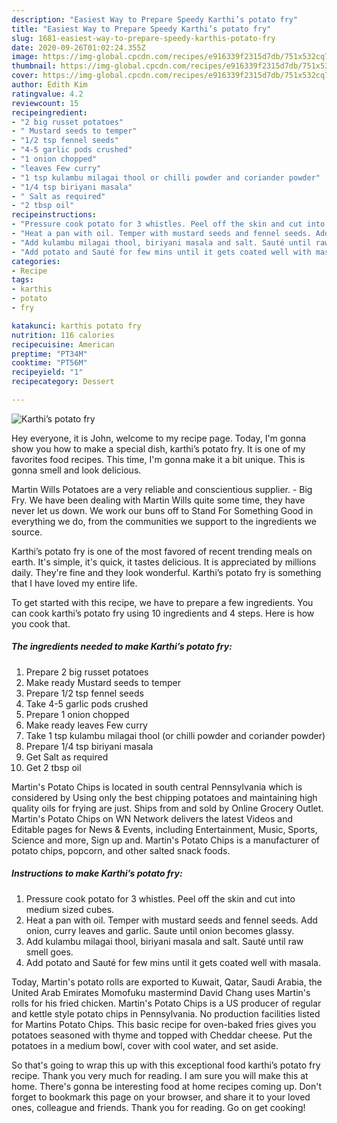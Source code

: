 ```yaml
---
description: "Easiest Way to Prepare Speedy Karthi’s potato fry"
title: "Easiest Way to Prepare Speedy Karthi’s potato fry"
slug: 1681-easiest-way-to-prepare-speedy-karthis-potato-fry
date: 2020-09-26T01:02:24.355Z
image: https://img-global.cpcdn.com/recipes/e916339f2315d7db/751x532cq70/karthis-potato-fry-recipe-main-photo.jpg
thumbnail: https://img-global.cpcdn.com/recipes/e916339f2315d7db/751x532cq70/karthis-potato-fry-recipe-main-photo.jpg
cover: https://img-global.cpcdn.com/recipes/e916339f2315d7db/751x532cq70/karthis-potato-fry-recipe-main-photo.jpg
author: Edith Kim
ratingvalue: 4.2
reviewcount: 15
recipeingredient:
- "2 big russet potatoes"
- " Mustard seeds to temper"
- "1/2 tsp fennel seeds"
- "4-5 garlic pods crushed"
- "1 onion chopped"
- "leaves Few curry"
- "1 tsp kulambu milagai thool or chilli powder and coriander powder"
- "1/4 tsp biriyani masala"
- " Salt as required"
- "2 tbsp oil"
recipeinstructions:
- "Pressure cook potato for 3 whistles. Peel off the skin and cut into medium sized cubes."
- "Heat a pan with oil. Temper with mustard seeds and fennel seeds. Add onion, curry leaves and garlic. Saute until onion becomes glassy."
- "Add kulambu milagai thool, biriyani masala and salt. Sauté until raw smell goes."
- "Add potato and Sauté for few mins until it gets coated well with masala."
categories:
- Recipe
tags:
- karthis
- potato
- fry

katakunci: karthis potato fry 
nutrition: 116 calories
recipecuisine: American
preptime: "PT34M"
cooktime: "PT56M"
recipeyield: "1"
recipecategory: Dessert

---
```



![Karthi’s potato fry](https://img-global.cpcdn.com/recipes/e916339f2315d7db/751x532cq70/karthis-potato-fry-recipe-main-photo.jpg)

Hey everyone, it is John, welcome to my recipe page. Today, I'm gonna show you how to make a special dish, karthi’s potato fry. It is one of my favorites food recipes. This time, I'm gonna make it a bit unique. This is gonna smell and look delicious.

Martin Wills Potatoes are a very reliable and conscientious supplier. - Big Fry. We have been dealing with Martin Wills quite some time, they have never let us down. We work our buns off to Stand For Something Good in everything we do, from the communities we support to the ingredients we source.

Karthi’s potato fry is one of the most favored of recent trending meals on earth. It's simple, it's quick, it tastes delicious. It is appreciated by millions daily. They're fine and they look wonderful. Karthi’s potato fry is something that I have loved my entire life.


To get started with this recipe, we have to prepare a few ingredients. You can cook karthi’s potato fry using 10 ingredients and 4 steps. Here is how you cook that.

<!--inarticleads1-->

##### The ingredients needed to make Karthi’s potato fry:

1. Prepare 2 big russet potatoes
1. Make ready  Mustard seeds to temper
1. Prepare 1/2 tsp fennel seeds
1. Take 4-5 garlic pods crushed
1. Prepare 1 onion chopped
1. Make ready leaves Few curry
1. Take 1 tsp kulambu milagai thool (or chilli powder and coriander powder)
1. Prepare 1/4 tsp biriyani masala
1. Get  Salt as required
1. Get 2 tbsp oil


Martin&#39;s Potato Chips is located in south central Pennsylvania which is considered by Using only the best chipping potatoes and maintaining high quality oils for frying are just. Ships from and sold by Online Grocery Outlet. Martin&#39;s Potato Chips on WN Network delivers the latest Videos and Editable pages for News &amp; Events, including Entertainment, Music, Sports, Science and more, Sign up and. Martin&#39;s Potato Chips is a manufacturer of potato chips, popcorn, and other salted snack foods. 

<!--inarticleads2-->

##### Instructions to make Karthi’s potato fry:

1. Pressure cook potato for 3 whistles. Peel off the skin and cut into medium sized cubes.
1. Heat a pan with oil. Temper with mustard seeds and fennel seeds. Add onion, curry leaves and garlic. Saute until onion becomes glassy.
1. Add kulambu milagai thool, biriyani masala and salt. Sauté until raw smell goes.
1. Add potato and Sauté for few mins until it gets coated well with masala.


Today, Martin&#39;s potato rolls are exported to Kuwait, Qatar, Saudi Arabia, the United Arab Emirates Momofuku mastermind David Chang uses Martin&#39;s rolls for his fried chicken. Martin&#39;s Potato Chips is a US producer of regular and kettle style potato chips in Pennsylvania. No production facilities listed for Martins Potato Chips. This basic recipe for oven-baked fries gives you potatoes seasoned with thyme and topped with Cheddar cheese. Put the potatoes in a medium bowl, cover with cool water, and set aside. 

So that's going to wrap this up with this exceptional food karthi’s potato fry recipe. Thank you very much for reading. I am sure you will make this at home. There's gonna be interesting food at home recipes coming up. Don't forget to bookmark this page on your browser, and share it to your loved ones, colleague and friends. Thank you for reading. Go on get cooking!
